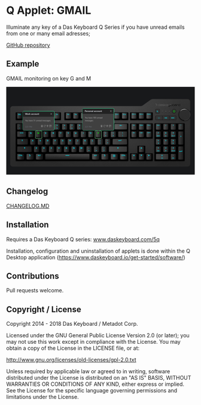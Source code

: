 # Q Applet: GMAIL

Illuminate any key of a Das Keyboard Q Series if you have unread emails from one or many
email adresses;

[GitHub repository](https://github.com/daskeyboard/q-applet-gmail)

## Example

GMAIL monitoring on key G and M

![Gmail monitoring on a Das Keybaord Q](assets/simulator_preview.png "Q Gmail")

## Changelog

[CHANGELOG.MD](CHANGELOG.md)

## Installation

Requires a Das Keyboard Q series: www.daskeyboard.com/5q

Installation, configuration and uninstallation of applets is done within 
the Q Desktop application (https://www.daskeyboard.io/get-started/software/)

## Contributions

Pull requests welcome.

## Copyright / License

Copyright 2014 - 2018 Das Keyboard / Metadot Corp.

Licensed under the GNU General Public License Version 2.0 (or later);
you may not use this work except in compliance with the License.
You may obtain a copy of the License in the LICENSE file, or at:

   http://www.gnu.org/licenses/old-licenses/gpl-2.0.txt

Unless required by applicable law or agreed to in writing, software
distributed under the License is distributed on an "AS IS" BASIS,
WITHOUT WARRANTIES OR CONDITIONS OF ANY KIND, either express or implied.
See the License for the specific language governing permissions and
limitations under the License.
